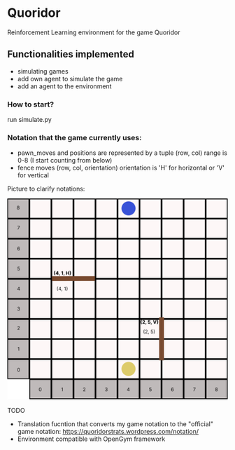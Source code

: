 # Quoridor 

Reinforcement Learning environment for the game Quoridor

## Functionalities implemented

- simulating games
- add own agent to simulate the game
- add an agent to the environment

### How to start?

run simulate.py

### Notation that the game currently uses:
- pawn_moves and positions are represented by a tuple (row, col) range is 0-8 (I start counting from below)
- fence moves (row, col, orientation) orientation is 'H' for horizontal or 'V' for vertical

Picture to clarify notations:

![img.png](img.png)


TODO
- Translation fucntion that converts my game notation to the "official" game notation: https://quoridorstrats.wordpress.com/notation/
- Environment compatible with OpenGym framework


